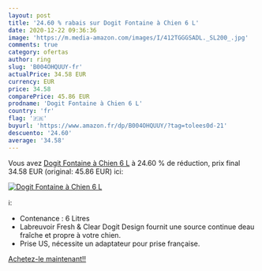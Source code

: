 ```yaml
---
layout: post
title: '24.60 % rabais sur Dogit Fontaine à Chien 6 L'
date: 2020-12-22 09:36:36
image: 'https://m.media-amazon.com/images/I/412TGGGSADL._SL200_.jpg'
comments: true
category: ofertas
author: ring
slug: 'B004OHQUUY-fr'
actualPrice: 34.58 EUR
currency: EUR
price: 34.58
comparePrice: 45.86 EUR
prodname: 'Dogit Fontaine à Chien 6 L'
country: 'fr'
flag: '🇫🇷'
buyurl: 'https://www.amazon.fr/dp/B004OHQUUY/?tag=tolees0d-21'
descuento: '24.60'
average: '34.58'
---
```


Vous avez [Dogit Fontaine à Chien 6 L](https://www.amazon.fr/dp/B004OHQUUY/?tag=tolees0d-21)  à  24.60 % de réduction, prix final  34.58 EUR (original: 45.86 EUR) ici:

[![Dogit Fontaine à Chien 6 L](https://m.media-amazon.com/images/I/412TGGGSADL._SL200_.jpg)](https://www.amazon.fr/dp/B004OHQUUY/?tag=tolees0d-21)

ℹ️:

- Contenance : 6 Litres
- Labreuvoir Fresh & Clear Dogit Design fournit une source continue deau fraîche et propre à votre chien.
- Prise US, nécessite un adaptateur pour prise française.

[Achetez-le maintenant!!](https://www.amazon.fr/dp/B004OHQUUY/?tag=tolees0d-21)
